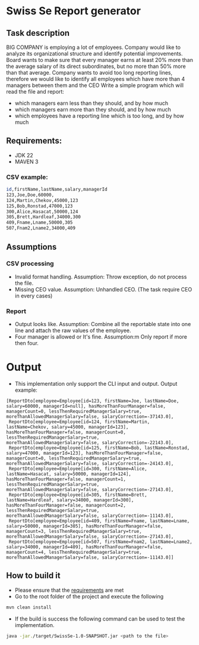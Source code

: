 # Swiss Se Report generator

## Task description
BIG COMPANY is employing a lot of employees. Company would like to analyze its organizational
structure and identify potential improvements. Board wants to make sure that every manager earns
at least 20% more than the average salary of its direct subordinates, but no more than 50% more
than that average. Company wants to avoid too long reporting lines, therefore we would like to
identify all employees which have more than 4 managers between them and the CEO
Write a simple program which will read the file and report:
- which managers earn less than they should, and by how much
- which managers earn more than they should, and by how much
- which employees have a reporting line which is too long, and by how much

## Requirements:
- JDK 22
- MAVEN 3


### CSV example:
```bash
id,firstName,lastName,salary,managerId
123,Joe,Doe,60000,
124,Martin,Chekov,45000,123
125,Bob,Ronstad,47000,123
300,Alice,Hasacat,50000,124
305,Brett,Hardleaf,34000,300
409,Fname,Lname,50000,305
507,Fnam2,Lname2,34000,409
```


## Assumptions
### CSV processing
- Invalid format handling. Assumption: Throw exception, do not process the file.
- Missing CEO value. Assumption: Unhandled CEO. (The task require CEO in every cases)
### Report 
- Output looks like. Assumption: Combine all the reportable state into one line and attach the raw values of the employee.
- Four manager is allowed or It's fine. Assumption:m Only report if more then four.
# Output
- This implementation only support the CLI input and output.
Output example:
```
[ReportDto[employee=Employee[id=123, firstName=Joe, lastName=Doe, salary=60000, managerId=null], hasMoreThanFourManager=false, managerCount=0, lessThenRequiredManagerSalary=true, moreThanAllowedManagerSalary=false, salaryCorrection=-37143.0],
 ReportDto[employee=Employee[id=124, firstName=Martin, lastName=Chekov, salary=45000, managerId=123], hasMoreThanFourManager=false, managerCount=0, lessThenRequiredManagerSalary=true, moreThanAllowedManagerSalary=false, salaryCorrection=-22143.0], 
 ReportDto[employee=Employee[id=125, firstName=Bob, lastName=Ronstad, salary=47000, managerId=123], hasMoreThanFourManager=false, managerCount=0, lessThenRequiredManagerSalary=true, moreThanAllowedManagerSalary=false, salaryCorrection=-24143.0], 
 ReportDto[employee=Employee[id=300, firstName=Alice, lastName=Hasacat, salary=50000, managerId=124], hasMoreThanFourManager=false, managerCount=1, lessThenRequiredManagerSalary=true, moreThanAllowedManagerSalary=false, salaryCorrection=-27143.0], 
 ReportDto[employee=Employee[id=305, firstName=Brett, lastName=Hardleaf, salary=34000, managerId=300], hasMoreThanFourManager=false, managerCount=2, lessThenRequiredManagerSalary=true, moreThanAllowedManagerSalary=false, salaryCorrection=-11143.0], 
 ReportDto[employee=Employee[id=409, firstName=Fname, lastName=Lname, salary=50000, managerId=305], hasMoreThanFourManager=false, managerCount=3, lessThenRequiredManagerSalary=true, moreThanAllowedManagerSalary=false, salaryCorrection=-27143.0], 
 ReportDto[employee=Employee[id=507, firstName=Fnam2, lastName=Lname2, salary=34000, managerId=409], hasMoreThanFourManager=false, managerCount=4, lessThenRequiredManagerSalary=true, moreThanAllowedManagerSalary=false, salaryCorrection=-11143.0]]
```
## How to build it
- Please ensure that the [requirements](#requirements) are met
- Go to the root folder of the project and execute the following
```bash
mvn clean install  
```
- If the build is success the following command can be used to test the implementation.
```bash 
java -jar./target/SwissSe-1.0-SNAPSHOT.jar <path to the file>
```